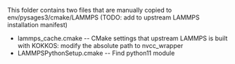 
This folder contains two files that are manually copied to env/pysages3/cmake/LAMMPS (TODO: add to upstream LAMMPS installation manifest)

* lammps_cache.cmake      -- CMake settings that upstream LAMMPS is built with KOKKOS: modify the absolute path to nvcc_wrapper
* LAMMPSPythonSetup.cmake -- Find python11 module
